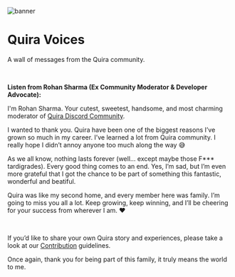 ![banner](https://raw.githubusercontent.com/RS-labhub/quira-voices/master/public/og-image.png)

# Quira Voices
A wall of messages from the Quira community.

&nbsp;

**Listen from Rohan Sharma (Ex Community Moderator & Developer Advocate):**

I'm Rohan Sharma. Your cutest, sweetest, handsome, and most charming moderator of [Quira Discord Community](https://discord.gg/GbryCwUgfV).

I wanted to thank you. Quira have been one of the biggest reasons I’ve grown so much in my career. I’ve learned a lot from Quira community. I really hope I didn’t annoy anyone too much along the way 😅

As we all know, nothing lasts forever (well… except maybe those F*** tardigrades). Every good thing comes to an end. Yes, I’m sad, but I’m even more grateful that I got the chance to be part of something this fantastic, wonderful and beatiful.

Quira was like my second home, and every member here was family. I’m going to miss you all a lot. Keep growing, keep winning, and I’ll be cheering for your success from wherever I am. ❤️

&nbsp;

If you’d like to share your own Quira story and experiences, please take a look at our [Contribution](https://github.com/RS-labhub/quira-voices/blob/master/CONTRIBUTING.md) guidelines.

Once again, thank you for being part of this family, it truly means the world to me.
